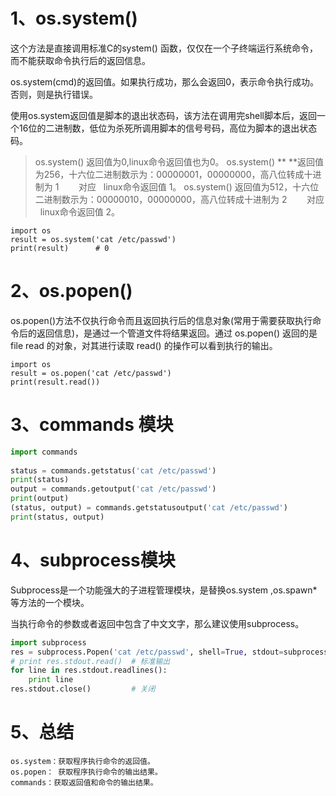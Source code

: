 # 1、os.system()

这个方法是直接调用标准C的system() 函数，仅仅在一个子终端运行系统命令，而不能获取命令执行后的返回信息。

os.system(cmd)的返回值。如果执行成功，那么会返回0，表示命令执行成功。否则，则是执行错误。

使用os.system返回值是脚本的退出状态码，该方法在调用完shell脚本后，返回一个16位的二进制数，低位为杀死所调用脚本的信号号码，高位为脚本的退出状态码。

> os.system()    返回值为0,linux命令返回值也为0。
> os.system()  **  **返回值为256，十六位二进制数示为：00000001，00000000，高八位转成十进制为 1        对应   linux命令返回值 1。
> os.system()    返回值为512，十六位二进制数示为：00000010，00000000，高八位转成十进制为 2        对应   linux命令返回值 2。


```
import os
result = os.system('cat /etc/passwd')
print(result)      # 0
```

# 2、os.popen()

os.popen()方法不仅执行命令而且返回执行后的信息对象(常用于需要获取执行命令后的返回信息)，是通过一个管道文件将结果返回。通过 os.popen() 返回的是 file read 的对象，对其进行读取 read() 的操作可以看到执行的输出。

```
import os
result = os.popen('cat /etc/passwd')
print(result.read())
```

# 3、commands 模块

```python
import commands
 
status = commands.getstatus('cat /etc/passwd')
print(status)
output = commands.getoutput('cat /etc/passwd')
print(output)
(status, output) = commands.getstatusoutput('cat /etc/passwd')
print(status, output)
```

# 4、subprocess模块

Subprocess是一个功能强大的子进程管理模块，是替换os.system ,os.spawn* 等方法的一个模块。

当执行命令的参数或者返回中包含了中文文字，那么建议使用subprocess。

```python
import subprocess
res = subprocess.Popen('cat /etc/passwd', shell=True, stdout=subprocess.PIPE, stderr=subprocess.STDOUT) # 使用管道
# print res.stdout.read()  # 标准输出
for line in res.stdout.readlines():
    print line
res.stdout.close()         # 关闭
```

# 5、总结

```
os.system：获取程序执行命令的返回值。
os.popen： 获取程序执行命令的输出结果。
commands：获取返回值和命令的输出结果。
```